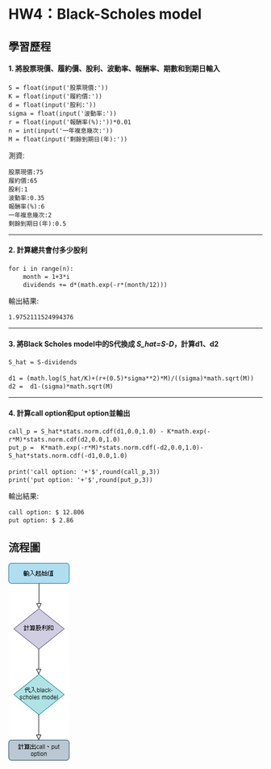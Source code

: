 # HW4：Black-Scholes model
  

## 學習歷程

#### 1. 將股票現價、履約價、股利、波動率、報酬率、期數和到期日輸入
```
S = float(input('股票現價:'))
K = float(input('履約價:'))
d = float(input('股利:'))
sigma = float(input('波動率:'))
r = float(input('報酬率(%):'))*0.01
n = int(input('一年複息幾次:'))
M = float(input('剩餘到期日(年):'))
```
測資:
```
股票現價:75
履約價:65 
股利:1 
波動率:0.35 
報酬率(%):6 
一年複息幾次:2 
剩餘到期日(年):0.5 
```
***
#### 2. 計算總共會付多少股利

```
for i in range(n):
    month = 1+3*i
    dividends += d*(math.exp(-r*(month/12)))
```
輸出結果:
```
1.9752111524994376
```
***
#### 3. 將Black Scholes model中的S代換成 *S_hat=S-D*，計算d1、d2

```
S_hat = S-dividends

d1 = (math.log(S_hat/K)+(r+(0.5)*sigma**2)*M)/((sigma)*math.sqrt(M))
d2 =  d1-(sigma)*math.sqrt(M)
```
***
#### 4. 計算call option和put option並輸出
```
call_p = S_hat*stats.norm.cdf(d1,0.0,1.0) - K*math.exp(-r*M)*stats.norm.cdf(d2,0.0,1.0)
put_p =  K*math.exp(-r*M)*stats.norm.cdf(-d2,0.0,1.0)-S_hat*stats.norm.cdf(-d1,0.0,1.0)

print('call option: '+'$',round(call_p,3))
print('put option: '+'$',round(put_p,3))
```
輸出結果:
```
call option: $ 12.806
put option: $ 2.86
```
## 流程圖
![流程圖](https://github.com/a1999r71732/Financial_Engineering/blob/master/HW4/%E6%B5%81%E7%A8%8B%E5%9C%96.png)
